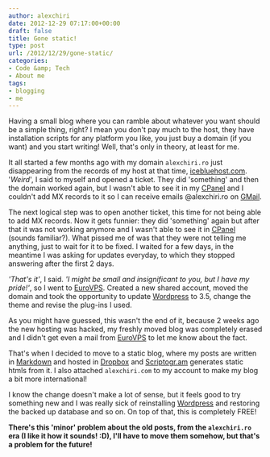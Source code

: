 ```yaml
---
author: alexchiri
date: 2012-12-29 07:17:00+00:00
draft: false
title: Gone static!
type: post
url: /2012/12/29/gone-static/
categories:
- Code &amp; Tech
- About me
tags:
- blogging
- me
---
```


Having a small blog where you can ramble about whatever you want should be a simple thing, right? I mean you don't pay much to the host, they have installation scripts for any platform you like, you just buy a domain (if you want) and you start writing! Well, that's only in theory, at least for me.

It all started a few months ago with my domain `alexchiri.ro` just disappearing from the records of my host at that time, [icebluehost.com](http://icebluehost.com). '_Weird_', I said to myself and opened a ticket. They did 'something' and then the domain worked again, but I wasn't able to see it in my [CPanel](http://cpanel.net/) and I couldn't add MX records to it so I can receive emails @alexchiri.ro on [GMail](http://gmail.com).

The next logical step was to open another ticket, this time for not being able to add MX records. Now it gets funnier: they did 'something' again but after that it was not working anymore and I wasn't able to see it in [CPanel](http://cpanel.net/) (sounds familiar?). What pissed me of was that they were not telling me anything, just to wait for it to be fixed. I waited for a few days, in the meantime I was asking for updates everyday, to which they stopped answering after the first 2 days.

_'That's it'_, I said. _'I might be small and insignificant to you, but I have my pride!'_, so I went to [EuroVPS](http://eurovps.com). Created a new shared account, moved the domain and took the opportunity to update [Wordpress](http://wordpress.org) to 3.5, change the theme and revise the plug-ins I used.

As you might have guessed, this wasn't the end of it, because 2 weeks ago the new hosting was hacked, my freshly moved blog was completely erased and I didn't get even a mail from [EuroVPS](http://eurovps.com) to let me know about the fact.

That's when I decided to move to a static blog, where my posts are written in [Markdown](http://daringfireball.net/projects/markdown/basics) and hosted in [Dropbox](http://dropbox.com) and [Scriptogr.am](http://scriptogr.am) generates static htmls from it. I also attached `alexchiri.com` to my account to make my blog a bit more international!

I know the change doesn't make a lot of sense, but it feels good to try something new and I was really sick of reinstalling [Wordpress](http://wordpress.org) and restoring the backed up database and so on. On top of that, this is completely FREE!

**There's this 'minor' problem about the old posts, from the `alexchiri.ro` era (I like it how it sounds! :D), I'll have to move them somehow, but that's a problem for the future!**
